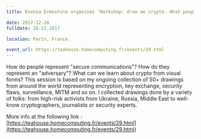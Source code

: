 ```yaml
---
title: Ksenia Ermoshina organises "Workshop: draw me crypto. What people think encryption looks like"

date: 2017-12-28
fulldate: 28.12.2017

location: Paris, France.

event_url: https://teahouse.homecomputing.fr/events/29.html
---
```

How do people represent "secure communications"? How do they represent an "adversary"? What can we learn about crypto from visual forms? This session is based on my ongoing collection of 50+ drawings from around the world representing encryption, key exchange, security flaws, surveillance, MITM and so on. I collected drawings done by a variety of folks: from high-risk activists from Ukraine, Russia, Middle East to well-know cryptographers, journalists or security experts.

More info at the following link : [https://teahouse.homecomputing.fr/events/29.html](https://teahouse.homecomputing.fr/events/29.html)
